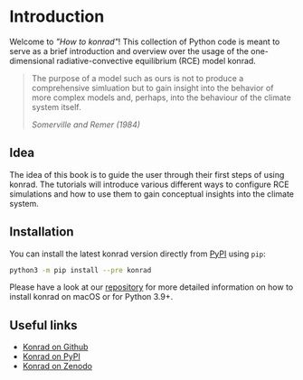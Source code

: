 # Introduction

Welcome to _"How to konrad"_! This collection of Python code is meant to serve
as a brief introduction and overview over the usage of the one-dimensional
radiative-convective equilibrium (RCE) model konrad.

> The purpose of a model such as ours is not to produce a comprehensive
> simluation but to gain insight into the behavior of more complex models
> and, perhaps, into the behaviour of the climate system itself.
>
> _Somerville and Remer (1984)_

## Idea

The idea of this book is to guide the user through their first steps of using
konrad. The tutorials will introduce various different ways to configure RCE
simulations and how to use them to gain conceptual insights into the climate
system.

## Installation

You can install the latest konrad version directly from
[PyPI](https://pypi.org/project/konrad/) using `pip`:
```sh
python3 -m pip install --pre konrad
```

Please have a look at our [repository](https://github.com/atmtools/konrad) for
more detailed information on how to install konrad on macOS or for Python 3.9+.

## Useful links
* [Konrad on Github](https://github.com/atmtools/konrad)
* [Konrad on PyPI](https://pypi.org/project/konrad/)
* [Konrad on Zenodo](https://doi.org/10.5281/zenodo.1313687)
